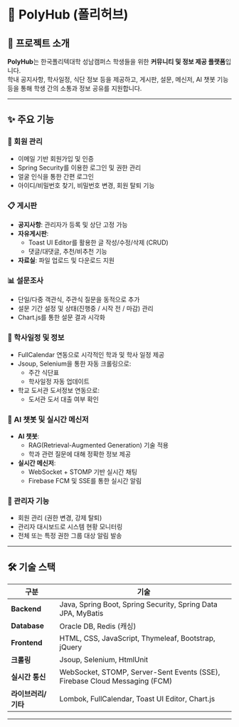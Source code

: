 # 📘 PolyHub (폴리허브)

## 📖 프로젝트 소개  
**PolyHub**는 한국폴리텍대학 성남캠퍼스 학생들을 위한 **커뮤니티 및 정보 제공 플랫폼**입니다.  
학내 공지사항, 학사일정, 식단 정보 등을 제공하고, 게시판, 설문, 메신저, AI 챗봇 기능 등을 통해 학생 간의 소통과 정보 공유를 지원합니다.

---

## ✨ 주요 기능

### 👤 회원 관리
- 이메일 기반 회원가입 및 인증  
- Spring Security를 이용한 로그인 및 권한 관리  
- 얼굴 인식을 통한 간편 로그인  
- 아이디/비밀번호 찾기, 비밀번호 변경, 회원 탈퇴 기능  

### 📋 게시판
- **공지사항**: 관리자가 등록 및 상단 고정 가능  
- **자유게시판**:  
  - Toast UI Editor를 활용한 글 작성/수정/삭제 (CRUD)  
  - 댓글/대댓글, 추천/비추천 기능  
- **자료실**: 파일 업로드 및 다운로드 지원  

### 📊 설문조사
- 단일/다중 객관식, 주관식 질문을 동적으로 추가  
- 설문 기간 설정 및 상태(진행중 / 시작 전 / 마감) 관리  
- Chart.js를 통한 설문 결과 시각화  

### 📅 학사일정 및 정보
- FullCalendar 연동으로 시각적인 학과 및 학사 일정 제공  
- Jsoup, Selenium을 통한 자동 크롤링으로:
  - 주간 식단표  
  - 학사일정 자동 업데이트
- 학교 도서관 도서정보 연동으로:
  - 도서관 도서 대출 여부 확인

### 🤖 AI 챗봇 및 실시간 메신저
- **AI 챗봇**:  
  - RAG(Retrieval-Augmented Generation) 기술 적용  
  - 학과 관련 질문에 대해 정확한 정보 제공  
- **실시간 메신저**:  
  - WebSocket + STOMP 기반 실시간 채팅  
  - Firebase FCM 및 SSE를 통한 실시간 알림  

### 👑 관리자 기능
- 회원 관리 (권한 변경, 강제 탈퇴)  
- 관리자 대시보드로 시스템 현황 모니터링  
- 전체 또는 특정 권한 그룹 대상 알림 발송  

---

## 🛠 기술 스택

| 구분 | 기술 |
|------|------|
| **Backend** | Java, Spring Boot, Spring Security, Spring Data JPA, MyBatis |
| **Database** | Oracle DB, Redis (캐싱) |
| **Frontend** | HTML, CSS, JavaScript, Thymeleaf, Bootstrap, jQuery |
| **크롤링** | Jsoup, Selenium, HtmlUnit |
| **실시간 통신** | WebSocket, STOMP, Server-Sent Events (SSE), Firebase Cloud Messaging (FCM) |
| **라이브러리/기타** | Lombok, FullCalendar, Toast UI Editor, Chart.js |

---


